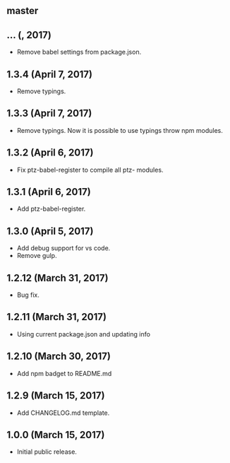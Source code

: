 ## master


## ... (, 2017)

* Remove babel settings from package.json.

## 1.3.4 (April 7, 2017)

* Remove typings.

## 1.3.3 (April 7, 2017)

* Remove typings. Now it is possible to use typings throw npm modules.

## 1.3.2 (April 6, 2017)

* Fix ptz-babel-register to compile all ptz- modules.

## 1.3.1 (April 6, 2017)

* Add ptz-babel-register.

## 1.3.0 (April 5, 2017)

* Add debug support for vs code.
* Remove gulp.

## 1.2.12 (March 31, 2017)

* Bug fix.

## 1.2.11 (March 31, 2017)

* Using current package.json and updating info

## 1.2.10 (March 30, 2017)

* Add npm badget to README.md

## 1.2.9 (March 15, 2017)

* Add CHANGELOG.md template.

## 1.0.0 (March 15, 2017)

* Initial public release.
